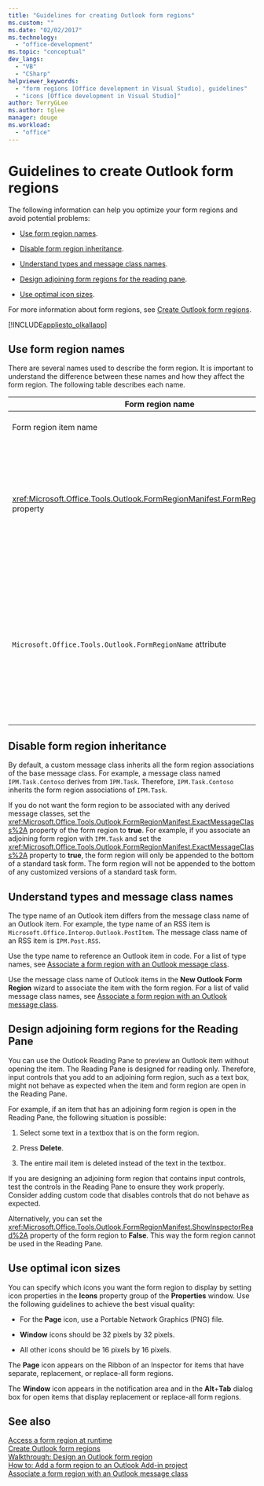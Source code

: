 ```yaml
---
title: "Guidelines for creating Outlook form regions"
ms.custom: ""
ms.date: "02/02/2017"
ms.technology: 
  - "office-development"
ms.topic: "conceptual"
dev_langs: 
  - "VB"
  - "CSharp"
helpviewer_keywords: 
  - "form regions [Office development in Visual Studio], guidelines"
  - "icons [Office development in Visual Studio]"
author: TerryGLee
ms.author: tglee
manager: douge
ms.workload: 
  - "office"
---
```

# Guidelines to create Outlook form regions
  The following information can help you optimize your form regions and avoid potential problems:  
  
-   [Use form region names](#UsingFormRegions).  
  
-   [Disable form region inheritance](#DisablingInheritance).  
  
-   [Understand types and message class names](#ClassNames).  
  
-   [Design adjoining form regions for the reading pane](#ReadingPane).  
  
-   [Use optimal icon sizes](#UsingOptimal).  
  
 For more information about form regions, see [Create Outlook form regions](../vsto/creating-outlook-form-regions.md).  
  
 [!INCLUDE[appliesto_olkallapp](../vsto/includes/appliesto-olkallapp-md.md)]  
  
##  <a name="UsingFormRegions"></a> Use form region names  
 There are several names used to describe the form region. It is important to understand the difference between these names and how they affect the form region. The following table describes each name.  
  
|Form region name|Description|  
|----------------------|-----------------|  
|Form region item name|The name that you specify for the **Outlook Form Region** item in the **Add New Item** dialog box. This is the name of the form region code file that appears in **Solution Explorer**.|  
|<xref:Microsoft.Office.Tools.Outlook.FormRegionManifest.FormRegionName%2A> property|You specify this name in the **Supply descriptive text and select your display preferences** page of the **New Outlook Form Region** wizard. This name appears as the **FormRegionName** property in the **Properties** window.<br /><br /> Use the <xref:Microsoft.Office.Tools.Outlook.FormRegionManifest.FormRegionName%2A> property to specify the label that identifies the form region in the Outlook user interface (UI). For separate form regions, this name appears as a button on the Ribbon of the Outlook item.<br /><br /> For adjoining form regions, this name appears as header text above the form region.|  
|`Microsoft.Office.Tools.Outlook.FormRegionName` attribute|When you add an **Outlook Form Region** item to the project, Visual Studio sets this property to the fully qualified name of the form region. The default fully qualified name is the name of the VSTO Add-in connected to the name of the form region by a dot—for example, `OutlookAddIn1.FormRegion1`.<br /><br /> This fully qualified name also appears as an attribute at the top of the form region factory class.<br /><br /> Use the `Microsoft.Office.Tools.Outlook.FormRegionName` attribute to uniquely identify the form region across all Outlook VSTO Add-ins. You cannot change the value of the `Microsoft.Office.Tools.Outlook.FormRegionName` attribute by renaming the form region item or by changing the <xref:Microsoft.Office.Tools.Outlook.FormRegionManifest.FormRegionName%2A> property. To change this name, you must modify the `Microsoft.Office.Tools.Outlook.FormRegionName` attribute in the form region code file.|  
  
##  <a name="DisablingInheritance"></a> Disable form region inheritance  
 By default, a custom message class inherits all the form region associations of the base message class. For example, a message class named `IPM.Task.Contoso` derives from `IPM.Task`. Therefore, `IPM.Task.Contoso` inherits the form region associations of `IPM.Task`.  
  
 If you do not want the form region to be associated with any derived message classes, set the <xref:Microsoft.Office.Tools.Outlook.FormRegionManifest.ExactMessageClass%2A> property of the form region to **true**. For example, if you associate an adjoining form region with `IPM.Task` and set the <xref:Microsoft.Office.Tools.Outlook.FormRegionManifest.ExactMessageClass%2A> property to **true**, the form region will only be appended to the bottom of a standard task form. The form region will not be appended to the bottom of any customized versions of a standard task form.  
  
##  <a name="ClassNames"></a> Understand types and message class names  
 The type name of an Outlook item differs from the message class name of an Outlook item. For example, the type name of an RSS item is `Microsoft.Office.Interop.Outlook.PostItem`. The message class name of an RSS item is `IPM.Post.RSS`.  
  
 Use the type name to reference an Outlook item in code. For a list of type names, see [Associate a form region with an Outlook message class](../vsto/associating-a-form-region-with-an-outlook-message-class.md).  
  
 Use the message class name of Outlook items in the **New Outlook Form Region** wizard to associate the item with the form region. For a list of valid message class names, see [Associate a form region with an Outlook message class](../vsto/associating-a-form-region-with-an-outlook-message-class.md).  
  
##  <a name="ReadingPane"></a> Design adjoining form regions for the Reading Pane  
 You can use the Outlook Reading Pane to preview an Outlook item without opening the item. The Reading Pane is designed for reading only. Therefore, input controls that you add to an adjoining form region, such as a text box, might not behave as expected when the item and form region are open in the Reading Pane.  
  
 For example, if an item that has an adjoining form region is open in the Reading Pane, the following situation is possible:  
  
1.  Select some text in a textbox that is on the form region.  
  
2.  Press **Delete**.  
  
3.  The entire mail item is deleted instead of the text in the textbox.  
  
 If you are designing an adjoining form region that contains input controls, test the controls in the Reading Pane to ensure they work properly. Consider adding custom code that disables controls that do not behave as expected.  
  
 Alternatively, you can set the <xref:Microsoft.Office.Tools.Outlook.FormRegionManifest.ShowInspectorRead%2A> property of the form region to **False**. This way the form region cannot be used in the Reading Pane.  
  
##  <a name="UsingOptimal"></a> Use optimal icon sizes  
 You can specify which icons you want the form region to display by setting icon properties in the **Icons** property group of the **Properties** window. Use the following guidelines to achieve the best visual quality:  
  
-   For the **Page** icon, use a Portable Network Graphics (PNG) file.  
  
-   **Window** icons should be 32 pixels by 32 pixels.  
  
-   All other icons should be 16 pixels by 16 pixels.  
  
 The **Page** icon appears on the Ribbon of an Inspector for items that have separate, replacement, or replace-all form regions.  
  
 The **Window** icon appears in the notification area and in the **Alt**+**Tab** dialog box for open items that display replacement or replace-all form regions.  
  
## See also  
 [Access a form region at runtime](../vsto/accessing-a-form-region-at-run-time.md)   
 [Create Outlook form regions](../vsto/creating-outlook-form-regions.md)   
 [Walkthrough: Design an Outlook form region](../vsto/walkthrough-designing-an-outlook-form-region.md)   
 [How to: Add a form region to an Outlook Add-in project](../vsto/how-to-add-a-form-region-to-an-outlook-add-in-project.md)   
 [Associate a form region with an Outlook message class](../vsto/associating-a-form-region-with-an-outlook-message-class.md)  
  
  
